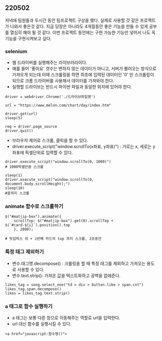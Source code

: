 ## 220502
저녁에 팀원들과 두시간 동안 팀프로젝트 구상을 했다. 실제로 사용할 것 같은 프로젝트가 나와서 좋은것 같다. 지금 당장은 아니라도 4개월동안 좋은 기능을 만들 수 있게 공부를 열심히 해야 될 것 같다. 이번 프로젝트 동안에는 구현 가능한 기능만 넣어서 나도 꼭 기능을 구현시켜보고 싶다. 

### selenium
- 웹 드라이버를 실행해주는 라이브러리이다.
- 예를 들어 '좋아요' 갯수는 변하지 않는 데이터가 아니고, 서버가 불러오는 방식으로 가져오게 되는데 이때 스크롤링을 하면 최초에 입력된 데이터인 '0' 만 스크롤링이 되므로 크롬 드라이버를 사용해서 데이터를 가져와야 한다.
- 실행할 드라이브는 반드시 파이썬 파일과 동일한 위치에 있어야 한다.
```
driver = webdriver.Chrome('./드라이브파일명') 

url = "https://www.melon.com/chart/day/index.htm"

driver.get(url)  
sleep(5)  

req = driver.page_source  
driver.quit() 
```
- 브라우저 제어로 스크롤, 클릭을 할 수 있다.
- driver.execute_script("window.scrollTo(x좌표, y좌표)") : 가로는 x, 세로는 y좌표에 픽셀단위로 입력할 수 있다. 
```
driver.execute_script("window.scrollTo(0, 1000)")  
# 1000픽셀만큼 스크롤

sleep(1)
driver.execute_script("window.scrollTo(0, document.body.scrollHeight);")
sleep(10)
#끝까지 스크롤
```

### animate 함수로 스크롤하기
```
$("#matjip-box").animate({
    scrollTop: $("#matjip-box").get(0).scrollTop + $(`#card-${i}`).position().top
    }, 2000);

# 맛집박스 위 + i번째 카드의 top 까지 스크롤, 2초동안
```

### 특정 태그 제외하기
- 변수.태그명.decompose() : 크롤링을 할 때 특정 태그를 제외하고 가져오는 용도로 사용할 수 있다.
- 변수.text.strip(): 가져온 값을 텍스트화하고 공백을 없애준다. 
```
likes_tag = song.select_one("td > div > button.like > span.cnt")
likes_tag.span.decompose()
likes = likes_tag.text.strip()
```


### a 태그로 함수 실행하기
- a 태그는 보통 다른 창으로 이동해주는 역할로 url을 입력한다.
- url 대신 함수를 실행시킬 수 있다.
```
<a href="javascript:함수명()">
```